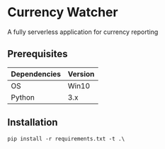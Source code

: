 # Currency Watcher

A fully serverless application for currency reporting

## Prerequisites

|Dependencies | Version |
| --- | --- |
| OS | Win10 |
| Python | 3.x |

## Installation

```
pip install -r requirements.txt -t .\
```
